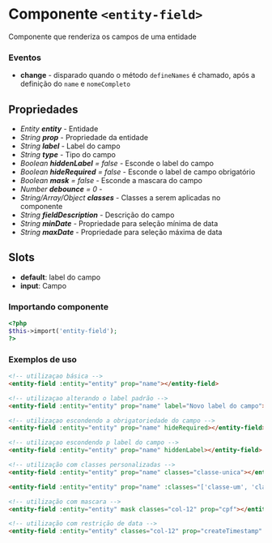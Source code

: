 # Componente `<entity-field>`
Componente que renderiza os campos de uma entidade

### Eventos
- **change** - disparado quando o método `defineNames` é chamado, após a definição do `name` e `nomeCompleto`
  
## Propriedades
- *Entity **entity*** - Entidade
- *String **prop*** - Propriedade da entidade
- *String **label*** - Label do campo
- *String **type*** - Tipo do campo
- *Boolean **hiddenLabel** = false* - Esconde o label do campo
- *Boolean **hideRequired** = false* - Esconde o label de campo obrigatório
- *Boolean **mask** = false* - Esconde a mascara do campo
- *Number **debounce** = 0* - 
- *String/Array/Object **classes*** - Classes a serem aplicadas no componente
- *String **fieldDescription*** - Descrição do campo
- *String **minDate*** - Propriedade para seleção mínima de data
- *String **maxDate*** - Propriedade para seleção máxima de data

## Slots
- **default**: label do campo
- **input**: Campo

### Importando componente
```PHP
<?php 
$this->import('entity-field');
?>
```
### Exemplos de uso
```HTML
<!-- utilizaçao básica -->
<entity-field :entity="entity" prop="name"></entity-field>

<!-- utilizaçao alterando o label padrão -->
<entity-field :entity="entity" prop="name" label="Novo label do campo"></entity-field>

<!-- utilizaçao escondendo a obrigatoriedade do campo -->
<entity-field :entity="entity" prop="name" hideRequired></entity-field>

<!-- utilizaçao escondendo p label do campo -->
<entity-field :entity="entity" prop="name" hiddenLabel></entity-field>

<!-- utilização com classes personalizadas -->
<entity-field :entity="entity" prop="name" classes="classe-unica"></entity-field>

<entity-field :entity="entity" prop="name" :classes="['classe-um', 'classe-dois']"></entity-field>

<!-- utilização com mascara -->
<entity-field :entity="entity" mask classes="col-12" prop="cpf"></entity-field>

<!-- utilização com restrição de data -->
<entity-field :entity="entity" classes="col-12" prop="createTimestamp" :min-date="2012-01-01" :max-date="2012-02-01"></entity-field>
```